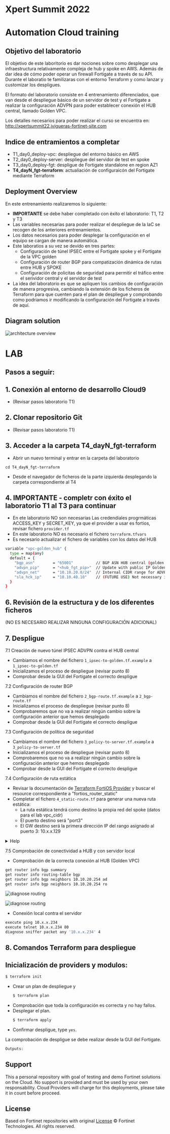 # Xpert Summit 2022
# Automation Cloud training
## Objetivo del laboratorio
El objetivo de este laboritorio es dar nociones sobre como desplegar una infraestructura relativamente compleja de hub y spoke en AWS. Además de dar idea de cómo poder operar un firewall Fortigate a través de su API. Durante el laboratio te familizaras con el entorno Terraform y como lanzar y customizar los despligues. 

El formato del laboratorio consiste en 4 entrenamiento diferenciados, que van desde el despliegue básico de un servidor de test y el Fortigate a realizar la configuración ADVPN para poder establecer conexión el HUB central, llamado Golden VPC. 

Los detalles necesarios para poder realizar el curso se encuentra en: 
http://xpertsummit22.jvigueras-fortinet-site.com

## Indice de entramientos a completar
* T1_day0_deploy-vpc: despliegue del entorno básico en AWS
* T2_day0_deploy-server: despliegue del servidor de test en spoke
* T3_day0_deploy-fgt: despligue de Fortigate standalone en region AZ1
* **T4_dayN_fgt-terraform**: actualiación de configuraicón del Fortigate mediante Terraform

## Deployment Overview

En este entrenamiento realizaremos lo siguiente:
- **IMPORTANTE** se debe haber completado con éxito el laboratorio: T1, T2 y T3
- Las variables necesarias para poder realizar el despliegue de la IaC se recogen de los anteriores entrenamientos.
- Los datos necesarios para poder desplegar la configuración en el equipo se cargan de manera automática.
- Este laboratios a su vez se devido en tres partes:
  - Configuración de túnel IPSEC entre el Fortigate spoke y el Fortigate de la VPC golden
  - Configuración de router BGP para compatización dinámica de rutas entre HUB y SPOKE
  - Configuración de policitas de seguridad para permitir el tráfico entre el serividor central y el servidor de test
- La idea del laboratorio es que se apliquen los cambios de configuración de manera progresiva, cambiando la extensión de los ficheros de Terraform para que cuenten para el plan de despliegue y comprobando como podriamos ir modificando la configuración del Fortigate a través de aquí.


## Diagram solution

![architecture overview](images/image0.png)


# LAB
## Pasos a seguir:

## 1. Conexión al entorno de desarrollo Cloud9
- (Revisar pasos laboratorio T1)

## 2. Clonar repositorio Git
- (Revisar pasos laboratorio T1)

## 3.  Acceder a la carpeta T4_dayN_fgt-terraform
- Abrir un nuevo terminal y entrar en la carpeta del laboratorio
```
cd T4_dayN_fgt-terraform
```
- Desde el navegador de ficheros de la parte izquierda desplegando la carpeta correspondiente al T4

## 4. **IMPORTANTE** - completr con éxito el laboratorio T1 al T3 para continuar
- En ete laboratorio NO son necesarias Las credendiales progrmáticas ACCESS_KEY y SECRET_KEY, ya que el provider a usar es fortios, revisar fichero `provider.tf`
- En este laboratorio NO es necesario el fichero `terraform.tfvars`
- Es necesario actualizar el fichero de variables con los datos del HUB

```sh
variable "vpc-golden_hub" {
  type = map(any)
  default = {
    "bgp_asn"        = "65001"          // BGP ASN HUB central (golden VPC)
    "advpn_pip"      = "<hub_fgt_pip>"  // Update with public IP Golden HUB
    "advpn_net"      = "10.10.20.0/24"  // Internal CIDR range for ADVPN tunnels private
    "sla_hck_ip"     = "10.10.40.10"    // (FUTURE USE) Not necessary in this lab
  }
}
```

## 6. Revisión de la estructura y de los diferentes ficheros
(NO ES NECESARIO REALIZAR NINGUNA CONFIGURACIÓN ADICIONAL)

## 7. **Despligue** 

7.1 Creación de nuevo túnel IPSEC ADVPN contra el HUB central
- Cambiamos el nombre del fichero `1_ipsec-to-golden.tf.example` a `1_ipsec-to-golden.tf`
- Inicializamos el proceso de despliegue (revisar punto 8)
- Comprobar desde la GUI del Fortigate el correcto despligue

7.2 Configuración de router BGP
- Cambiamos el nombre del fichero `2_bgp-route.tf.example` a `2_bgp-route.tf`
- Inicializamos el proceso de despliegue (revisar punto 8)
- Comprobaremos que no va a realizar ningún cambio sobre la configuración anterior que hemos desplegado
- Comprobar desde la GUI del Fortigate el correcto despligue

7.3 Configuración de política de seguridad
- Cambiamos el nombre del fichero `3_policy-to-server.tf.example` a `3_policy-to-server.tf`
- Inicializamos el proceso de despliegue (revisar punto 8)
- Comprobaremos que no va a realizar ningún cambio sobre la configuración anterior que hemos desplegado
- Comprobar desde la GUI del Fortigate el correcto despligue

7.4 Configuración de ruta estática
- Revisar la documentación de [Terraform FortiOS Provider](https://registry.terraform.io/providers/fortinetdev/fortios/latest/docs) y buscar el resource correspondiente a "fortios_router_static"
- Completar el fichero `4_static-route.tf` para generar una nueva ruta estática:
  - La ruta estática tendrá como destino la propia red del spoke (datos para el lab vpc_cidr)
  - El puerto destino será "port3"
  - El GW destino será la primera dirección IP del rango asignado al puerto 3: 10.x.x.129

<details><summary>Help</summary>
<p>

```sh
resource "fortios_router_static" "trname" {
  device              = "port3"
  dst                 = "10.x.x.0 255.255.255.0"
  gateway             = "10.x.x.129"
  status              = "enable"
}
```

</p>
</details>

7.5 Comprobación de conectividad a HUB y con servidor local
- Comprobación de la correcta conexión al HUB (Golden VPC)
```sh
get router info bgp summary
get router info routing-table bgp
get router info bgp neighbors 10.10.20.254 ad
get router info bgp neighbors 10.10.20.254 ro
```
![diagnose routing](./images/image7-4-1.png)

![diagnose routing](./images/image7-4-2.png)

- Conexión local contra el servidor
```sh
execute ping 10.x.x.234
execute telnet 10.x.x.234 80
diagnose sniffer packet any '10.x.x.234' 4
```

## 8. Comandos Terraform para despliegue

## Inicialización de providers y modulos:
  ```sh
  $ terraform init
  ```
* Crear un plan de despliegue y 
  ```sh
  $ terraform plan
  ```
* Comprobación que toda la configuración es correcta y no hay fallos.
* Desplegar el plan.
  ```sh
  $ terraform apply
  ```
* Confirmar despligue, type `yes`.


La comprobación de despligue se debe realizar desde la GUI del Fortigate.
```sh
Outputs:
```

## Support
This a personal repository with goal of testing and demo Fortinet solutions on the Cloud. No support is provided and must be used by your own responsability. Cloud Providers will charge for this deployments, please take it in count before proceed.

## License
Based on Fortinet repositories with original [License](https://github.com/fortinet/fortigate-terraform-deploy/blob/master/LICENSE) © Fortinet Technologies. All rights reserved.


